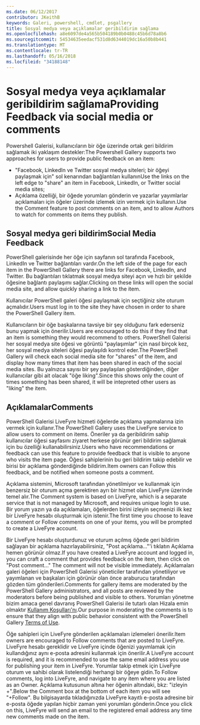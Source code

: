 ```yaml
---
ms.date: 06/12/2017
contributor: JKeithB
keywords: Galeri, powershell, cmdlet, psgallery
title: Sosyal medya veya açıklamalar geribildirim sağlama
ms.openlocfilehash: a8e6097de4a565b504189b0b0488c45b6d78a8b6
ms.sourcegitcommit: 54534635eedacf531d8d6344019dc16a50b8b441
ms.translationtype: MT
ms.contentlocale: tr-TR
ms.lasthandoff: 05/16/2018
ms.locfileid: "34188148"
---
```

# <a name="providing-feedback-via-social-media-or-comments"></a><span data-ttu-id="234ce-103">Sosyal medya veya açıklamalar geribildirim sağlama</span><span class="sxs-lookup"><span data-stu-id="234ce-103">Providing Feedback via social media or comments</span></span>

<span data-ttu-id="234ce-104">Powershell Galerisi, kullanıcıların bir öğe üzerinde ortak geri bildirim sağlamak iki yaklaşım destekler:</span><span class="sxs-lookup"><span data-stu-id="234ce-104">The Powershell Gallery supports two approaches for users to provide public feedback on an item:</span></span>

- <span data-ttu-id="234ce-105">"Facebook, LinkedIn ve Twitter sosyal medya siteleri; bir öğeyi paylaşmak için" sol kenarından bağlantıları kullanın</span><span class="sxs-lookup"><span data-stu-id="234ce-105">Use the links on the left edge to "share" an item in Facebook, LinkedIn, or Twitter social media sites;</span></span>
- <span data-ttu-id="234ce-106">Açıklama özelliği, bir öğede yorumları gönderin ve yazarlar yayımlarlar açıklamaları için öğeler üzerinde izlemek izin vermek için kullanın.</span><span class="sxs-lookup"><span data-stu-id="234ce-106">Use the Comment feature to post comments on an item, and to allow Authors to watch for comments on items they publish.</span></span>

## <a name="social-media-feedback"></a><span data-ttu-id="234ce-107">Sosyal medya geri bildirim</span><span class="sxs-lookup"><span data-stu-id="234ce-107">Social Media Feedback</span></span>

<span data-ttu-id="234ce-108">PowerShell galerisinde her öğe için sayfanın sol tarafında Facebook, LinkedIn ve Twitter bağlantıları vardır.</span><span class="sxs-lookup"><span data-stu-id="234ce-108">On the left side of the page for each item in the PowerShell Gallery there are links for Facebook, LinkedIn, and Twitter.</span></span>
<span data-ttu-id="234ce-109">Bu bağlantıları tıklatmak sosyal medya siteyi açın ve hızlı bir şekilde öğesine bağlantı paylaşımı sağlar.</span><span class="sxs-lookup"><span data-stu-id="234ce-109">Clicking on these links will open the social media site, and allow quickly sharing a link to the item.</span></span>

<span data-ttu-id="234ce-110">Kullanıcılar PowerShell galeri öğesi paylaşmak için seçtiğiniz site oturum açmalıdır.</span><span class="sxs-lookup"><span data-stu-id="234ce-110">Users must log in to the site they have chosen in order to share the PowerShell Gallery item.</span></span>

<span data-ttu-id="234ce-111">Kullanıcıların bir öğe başkalarına tavsiye bir şey olduğunu fark ederseniz bunu yapmak için önerilir.</span><span class="sxs-lookup"><span data-stu-id="234ce-111">Users are encouraged to do this if they find that an item is something they would recommend to others.</span></span>
<span data-ttu-id="234ce-112">PowerShell Galerisi her sosyal medya site öğesi ve görüntü "paylaşımlar" için nasıl birçok kez, her sosyal medya siteleri öğesi paylaşıldı kontrol eder.</span><span class="sxs-lookup"><span data-stu-id="234ce-112">The PowerShell Gallery will check each social media site for "shares" of the item, and display how many times that item has been shared in each of the social media sites.</span></span>
<span data-ttu-id="234ce-113">Bu yalnızca sayısı bir şey paylaşılan gösterdiğinden, diğer kullanıcılar gibi ait olacak "öğe liking".</span><span class="sxs-lookup"><span data-stu-id="234ce-113">Since this shows only the count of times something has been shared, it will be intepreted other users as "liking" the item.</span></span>


## <a name="comments"></a><span data-ttu-id="234ce-114">Açıklamalar</span><span class="sxs-lookup"><span data-stu-id="234ce-114">Comments</span></span>

<span data-ttu-id="234ce-115">PowerShell Galerisi LiveFyre hizmeti öğelerde açıklama yapmalarına izin vermek için kullanır.</span><span class="sxs-lookup"><span data-stu-id="234ce-115">The PowerShell Gallery uses the LiveFyre service to allow users to comment on items.</span></span>
<span data-ttu-id="234ce-116">Öneriler ya da geribildirim sahip kullanıcılar öğesi sayfasını ziyaret herkese görünür geri bildirim sağlamak için bu özelliği kullanabilirsiniz.</span><span class="sxs-lookup"><span data-stu-id="234ce-116">Users who have recommendations or feedback can use this feature to provide feedback that is visible to anyone who visits the item page.</span></span>
<span data-ttu-id="234ce-117">Öğesi sahiplerinin bu geri bildirim takip edebilir ve birisi bir açıklama gönderdiğinde bildirim.</span><span class="sxs-lookup"><span data-stu-id="234ce-117">Item owners can Follow this feedback, and be notified when someone posts a comment.</span></span>

<span data-ttu-id="234ce-118">Açıklama sistemini, Microsoft tarafından yönetilmiyor ve kullanmak için benzersiz bir oturum açma gerektiren ayrı bir hizmet olan LiveFyre üzerinde temel alır.</span><span class="sxs-lookup"><span data-stu-id="234ce-118">The Comment system is based on LiveFyre, which is a separate service that is not managed by Microsoft, and requires unique login to use.</span></span>
<span data-ttu-id="234ce-119">Bir yorum yazın ya da açıklamaları, öğelerden birini izleyin seçmenizi ilk kez bir LiveFyre hesabı oluşturmak için istenir.</span><span class="sxs-lookup"><span data-stu-id="234ce-119">The first time you choose to leave a comment or Follow comments on one of your items, you will be prompted to create a LiveFyre account.</span></span>

<span data-ttu-id="234ce-120">Bir LiveFyre hesabı oluşturdunuz ve oturum açılmış öğede geri bildirim sağlayan bir açıklama hazırlayabilirsiniz, "Post açıklama..."'i tıklatın Açıklama hemen görünür olmaz.</span><span class="sxs-lookup"><span data-stu-id="234ce-120">If you have created a LiveFyre account and logged in, you can craft a comment that provides feedback on the item, then click on "Post comment..." The comment will not be visible immediately.</span></span>
<span data-ttu-id="234ce-121">Açıklamaları galeri öğeleri için PowerShell Galerisi yöneticiler tarafından yönetiliyor ve yayımlanan ve başkaları için görünür olan önce araburucu tarafından gözden tüm gönderileri.</span><span class="sxs-lookup"><span data-stu-id="234ce-121">Comments for gallery items are moderated by the PowerShell Gallery administrators, and all posts are reviewed by the moderators before being published and visible to others.</span></span>
<span data-ttu-id="234ce-122">Yorumları yönetme bizim amaca genel davranış PowerShell Galerisi ile tutarlı olan Hizala emin olmaktır [Kullanım Koşulları'nı](https://www.powershellgallery.com/policies/Terms).</span><span class="sxs-lookup"><span data-stu-id="234ce-122">Our purpose in moderating the comments is to ensure that they align with public behavior consistent with the PowerShell Gallery [Terms of Use](https://www.powershellgallery.com/policies/Terms).</span></span>

<span data-ttu-id="234ce-123">Öğe sahipleri için LiveFyre gönderilen açıklamaları izlemeleri önerilir.</span><span class="sxs-lookup"><span data-stu-id="234ce-123">Item owners are encouraged to Follow comments that are posted to LiveFyre.</span></span>
<span data-ttu-id="234ce-124">LiveFyre hesabı gereklidir ve LiveFyre içinde öğenizi yayımlamak için kullandığınız aynı e-posta adresini kullanmak için önerilir.</span><span class="sxs-lookup"><span data-stu-id="234ce-124">A LiveFyre account is required, and it is recommended to use the same email address you use for publishing your item in LiveFyre.</span></span>
<span data-ttu-id="234ce-125">Yorumlar takip etmek için LiveFyre oturum ve sahibi olarak listelendiği herhangi bir öğeye gidin.</span><span class="sxs-lookup"><span data-stu-id="234ce-125">To Follow comments, log into LiveFyre, and navigate to any item where you are listed as an Owner.</span></span>
<span data-ttu-id="234ce-126">Açıklama kutusunun altına her öğenin altındaki, bkz: "izleyin +".</span><span class="sxs-lookup"><span data-stu-id="234ce-126">Below the Comment box at the bottom of each item you will see "+Follow".</span></span>
<span data-ttu-id="234ce-127">Bu bilgisayarda tıkladığınızda LiveFyre kayıtlı e-posta adresine bir e-posta öğede yapılan hiçbir zaman yeni yorumları gönderin.</span><span class="sxs-lookup"><span data-stu-id="234ce-127">Once you click on this, LiveFyre will send an email to the registered email address any time new comments made on the item.</span></span>